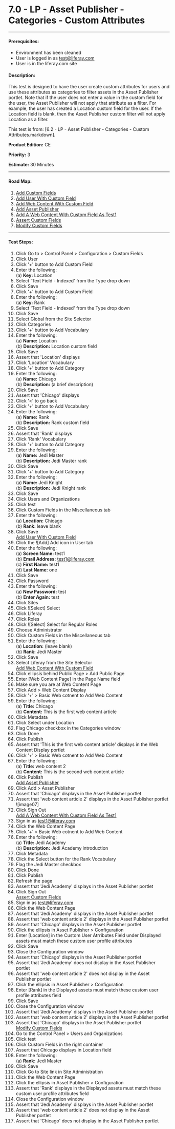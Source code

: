 7.0 - LP - Asset Publisher - Categories - Custom Attributes
===========================================================
****
#### Prerequisites: ####
* Environment has been cleaned
* User is logged in as test@liferay.com
* User is in the liferay.com site

#### Description: ####
This test is designed to have the user create custom attributes for users and use these attributes as categories to filter assets in the Asset Publisher portlet. Note that if the user does not enter a value in the custom field for the user, the Asset Publisher will not apply that attribute as a filter. For example, the user has created a Location custom field for the user. If the Location field is blank, then the Asset Publisher custom filter will not apply Location as a filter.

This test is from: [6.2 - LP - Asset Publisher - Categories - Custom Attributes.markdown].

**Product Edition:** CE

**Priority:** 3

**Estimate:** 30 Minutes

****
#### Road Map: ####
1. [Add Custom Fields](#AddCustomFields)    
1. [Add User With Custom Field](#AddUserWithCustomField)    
1. [Add Web Content With Custom Field](#AddWebContentWithCustomField)    
1. [Add Asset Publisher](#AddAssetPublisher)    
1. [Add A Web Content With Custom Field As Test1](#AddAWebContentWithCustomFieldAsTest1)    
1. [Assert Custom Fields](#AssertCustomFields)    
1. [Modify Custom Fields](#ModifyCustomFields)    

****

#### Test Steps: ####
1. <a href="#AddCustomFields" name="AddCustomFields"></a>Click Go to > Control Panel > Configuration > Custom Fields
1. Click User
1. Click '+' button to Add Custom Field
1. Enter the following:     
	(a) __Key:__	Location
1. Select 'Text Field - Indexed' from the Type drop down
1. Click Save
1. Click '+' button to Add Custom Field
1. Enter the following:     
	(a) __Key:__	Rank
1. Select 'Text Field - Indexed' from the Type drop down
1. Click Save
1. Select Global from the Site Selector   
1. Click Categories
1. Click '+' button to Add Vocabulary
1. Enter the following:    
	(a) __Name:__			Location    
	(b) __Description:__	Location custom field
1. Click Save
1. Assert that 'Location' displays  
1. Click 'Location' Vocabulary
1. Click '+' button to Add Category
1. Enter the following:    
	(a) __Name:__			Chicago     
	(b) __Description:__	(a brief description)
1. Click Save
1. Assert that 'Chicago' displays
1. Click '<' to go back
1. Click '+' button to Add Vocabulary
1. Enter the following:    
	(a) __Name:__			Rank    
	(b) __Description:__	Rank custom field
1. Click Save
1. Assert that 'Rank' displays
1. Click 'Rank' Vocabulary
1. Click '+' button to Add Category
1. Enter the following:    
	(a) __Name:__			Jedi Master     
	(b) __Description:__	Jedi Master rank
1. Click Save
1. Click '+' button to Add Category
1. Enter the following:    
	(a) __Name:__			Jedi Knight     
	(b) __Description:__	Jedi Knight rank
1. Click Save
1. Click Users and Organizations
1. Click test
1. Click Custom Fields in the Miscellaneous tab
1. Enter the following:    
	(a) __Location:__	Chicago    
	(b) __Rank:__		leave blank    
1. Click Save     
<a href="#AddUserWithCustomField" name="AddUserWithCustomField">Add User With Custom Field</a>
1. Click the ![Add] Add icon in User tab
1. Enter the following:    
	(a) __Screen Name:__		test1    
	(b) __Email Address:__		test1@liferay.com    
	(c) __First Name:__			test1    
	(d) __Last Name:__			one
1. Click Save
1. Click Password 
1. Enter the following:    
	(a) __New Password:__		test    
	(b) __Enter Again:__		test
1. Click Sites 
1. Click ![Select] Select
1. Click Liferay
1. Click Roles 
1. Click ![Select] Select for Regular Roles
1. Choose Administrator
1. Click Custom Fields in the Miscellaneous tab
1. Enter the following:    
	(a) __Location:__		(leave blank)    
	(b) __Rank:__			Jedi Master
1. Click Save
1. Select Liferay from the Site Selector   
<a href="#AddWebContentWithCustomField" name="AddWebContentWithCustomField">Add Web Content With Custom Field</a>
1. Click ellipsis behind Public Page > Add Public Page
1. Enter [Web Content Page] in the Page Name field
1. Make sure you are at Web Content Page
1. Click Add > Web Content Display
1. Click '+' > Basic Web cotnent to Add Web Content
1. Enter the following:    
	(a) __Title:__		Chicago    
	(b) __Content:__	This is the first web content article
1. Click Metadata
1. Click Select under Location
1. Flag Chicago checkbox in the Categories window    
1. Click Done 
1. Click Publish
1. Assert that 'This is the first web content article' displays in the Web Content Display portlet
1. Click '+' > Basic Web cotnent to Add Web Content
1. Enter the following:    
	(a) __Title:__		web content 2    
	(b) __Content:__	This is the second web content article
1. Click Publish     
<a href="#AddAssetPublisher" name="AddAssetPublisher">Add Asset Publisher</a>
1. Click Add > Asset Publisher
1. Assert that 'Chicago' displays in the Asset Publisher portlet
1. Assert that 'web content article 2' displays in the Asset Publisher portlet    
![image07]
1. Click Sign Out       
<a href="#AddAWebContentWithCustomFieldAsTest1" name="AddAWebContentWithCustomFieldAsTest1">Add A Web Content With Custom Field As Test1</a>
1. Sign in as test1@liferay.com
1. Click the Web Content Page
1. Click '+' > Basic Web cotnent to Add Web Content
1. Enter the following:    
	(a) __Title:__			Jedi Academy    
	(b) __Description:__	Jedi Academy introduction
1. Click Metadata
1. Click the Select button for the Rank Vocabulary    
1. Flag the Jedi Master checkbox    
1. Click Done
1. Click Publish
1. Refresh the page
1. Assert that 'Jedi Academy' displays in the Asset Publisher portlet    
1. Click Sign Out      
<a href="#AssertCustomFields" name="AssertCustomFields">Assert Custom Fields</a>
1. Sign in as test@liferay.com
1. Click the Web Content Page
1. Assert that 'Jedi Academy' displays in the Asset Publisher portlet
1. Assert that 'web content article 2' displays in the Asset Publisher portlet
1. Assert that 'Chicago' displays in the Asset Publisher portlet    
1. Click the ellipsis in Asset Publisher > Configuration
1. Enter [Location] in the Custom User Atrributes Field under Displayed assets must match these custom user profile attributes  
1. Click Save
1. Close the Configuration window
1. Assert that 'Chicago' displays in the Asset Publisher portlet
1. Assert that 'Jedi Academy' does not display in the Asset Publisher portlet
1. Assert that 'web content article 2' does not display in the Asset Publisher portlet     
1. Click the ellipsis in Asset Publisher > Configuration
1. Enter [Rank] in the Displayed assets must match these custom user profile attributes field
1. Click Save
1. Close the Configuration window
1. Assert that 'Jedi Academy' displays in the Asset Publisher portlet
1. Assert that 'web content article 2' displays in the Asset Publisher portlet
1. Assert that 'Chicago' displays in the Asset Publisher portlet    
<a href="#ModifyCustomFields" name="ModifyCustomFields">Modify Custom Fields</a>
1. Go to the Control Panel > Users and Organizations
1. Click test
1. Click Custom Fields in the right container
1. Assert that Chicago displays in Location field
1. Enter the following:    
	(a) __Rank:__		Jedi Master
1. Click Save
1. Click Go to Site link in Site Administration
1. Click the Web Content Page
1. Click the ellipsis in Asset Publisher > Configuration
1. Assert that 'Rank' displays in the Displayed assets must match these custom user profile attributes field
1. Close the Configuration window
1. Assert that 'Jedi Academy' displays in the Asset Publisher portlet
1. Assert that 'web content article 2' does not display in the Asset Publisher portlet
1. Assert that 'Chicago' does not display in the Asset Publisher portlet    
